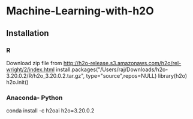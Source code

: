 # Machine-Learning-with-h2O

## Installation

### R
Download zip file from http://h2o-release.s3.amazonaws.com/h2o/rel-wright/2/index.html
install.packages("/Users/raj/Downloads/h2o-3.20.0.2/R/h2o_3.20.0.2.tar.gz", type="source",repos=NULL)
library(h2o)  
h2o.init()

### Anaconda- Python
 conda install -c h2oai h2o=3.20.0.2
